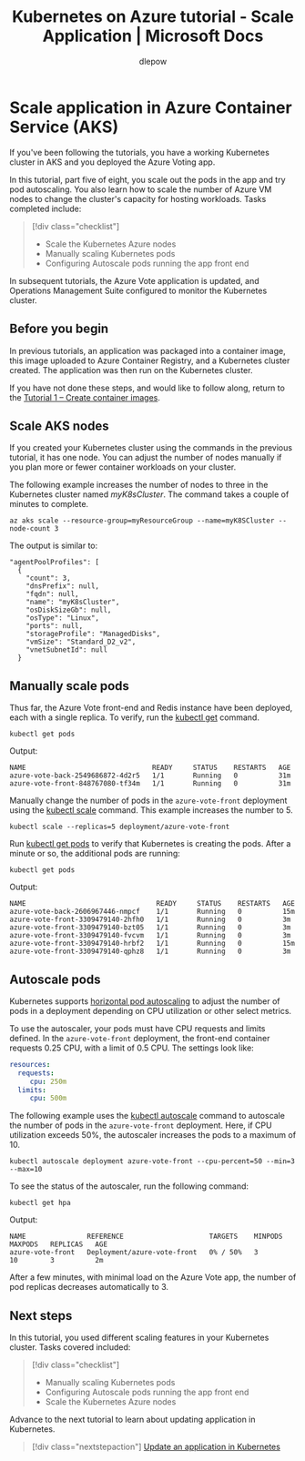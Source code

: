 ﻿---
title: Kubernetes on Azure tutorial  - Scale Application | Microsoft Docs
description: AKS tutorial - Scale Application
services: container-service
documentationcenter: ''
author: dlepow
manager: timlt
editor: ''
tags: aks, azure-container-service
keywords: Docker, Containers, Micro-services, Kubernetes, Azure

ms.assetid:
ms.service: container-service
ms.devlang: aurecli
ms.topic: tutorial
ms.tgt_pltfrm: na
ms.workload: na
ms.date: 11/15/2017
ms.author: danlep
ms.custom: mvc
---

# Scale application in Azure Container Service (AKS)

If you've been following the tutorials, you have a working Kubernetes cluster in AKS and you deployed the Azure Voting app.

In this tutorial, part five of eight, you scale out the pods in the app and try pod autoscaling. You also learn how to scale the number of Azure VM nodes to change the cluster's capacity for hosting workloads. Tasks completed include:

> [!div class="checklist"]
> * Scale the Kubernetes Azure nodes
> * Manually scaling Kubernetes pods
> * Configuring Autoscale pods running the app front end

In subsequent tutorials, the Azure Vote application is updated, and Operations Management Suite configured to monitor the Kubernetes cluster.

## Before you begin

In previous tutorials, an application was packaged into a container image, this image uploaded to Azure Container Registry, and a Kubernetes cluster created. The application was then run on the Kubernetes cluster.

If you have not done these steps, and would like to follow along, return to the [Tutorial 1 – Create container images](./tutorial-kubernetes-prepare-app.md).

## Scale AKS nodes

If you created your Kubernetes cluster using the commands in the previous tutorial, it has one node. You can adjust the number of nodes manually if you plan more or fewer container workloads on your cluster.

The following example increases the number of nodes to three in the Kubernetes cluster named *myK8sCluster*. The command takes a couple of minutes to complete.

```azurecli
az aks scale --resource-group=myResourceGroup --name=myK8SCluster --node-count 3
```

The output is similar to:

```
"agentPoolProfiles": [
  {
    "count": 3,
    "dnsPrefix": null,
    "fqdn": null,
    "name": "myK8sCluster",
    "osDiskSizeGb": null,
    "osType": "Linux",
    "ports": null,
    "storageProfile": "ManagedDisks",
    "vmSize": "Standard_D2_v2",
    "vnetSubnetId": null
  }
```

## Manually scale pods

Thus far, the Azure Vote front-end and Redis instance have been deployed, each with a single replica. To verify, run the [kubectl get](https://kubernetes.io/docs/user-guide/kubectl/v1.6/#get) command.

```azurecli
kubectl get pods
```

Output:

```
NAME                               READY     STATUS    RESTARTS   AGE
azure-vote-back-2549686872-4d2r5   1/1       Running   0          31m
azure-vote-front-848767080-tf34m   1/1       Running   0          31m
```

Manually change the number of pods in the `azure-vote-front` deployment using the [kubectl scale](https://kubernetes.io/docs/user-guide/kubectl/v1.6/#scale) command. This example increases the number to 5.

```azurecli
kubectl scale --replicas=5 deployment/azure-vote-front
```

Run [kubectl get pods](https://kubernetes.io/docs/user-guide/kubectl/v1.6/#get) to verify that Kubernetes is creating the pods. After a minute or so, the additional pods are running:

```azurecli
kubectl get pods
```

Output:

```
NAME                                READY     STATUS    RESTARTS   AGE
azure-vote-back-2606967446-nmpcf    1/1       Running   0          15m
azure-vote-front-3309479140-2hfh0   1/1       Running   0          3m
azure-vote-front-3309479140-bzt05   1/1       Running   0          3m
azure-vote-front-3309479140-fvcvm   1/1       Running   0          3m
azure-vote-front-3309479140-hrbf2   1/1       Running   0          15m
azure-vote-front-3309479140-qphz8   1/1       Running   0          3m
```

## Autoscale pods

Kubernetes supports [horizontal pod autoscaling](https://kubernetes.io/docs/tasks/run-application/horizontal-pod-autoscale/) to adjust the number of pods in a deployment depending on CPU utilization or other select metrics.

To use the autoscaler, your pods must have CPU requests and limits defined. In the `azure-vote-front` deployment, the front-end container requests 0.25 CPU, with a limit of 0.5 CPU. The settings look like:

```YAML
resources:
  requests:
     cpu: 250m
  limits:
     cpu: 500m
```

The following example uses the [kubectl autoscale](https://kubernetes.io/docs/user-guide/kubectl/v1.6/#autoscale) command to autoscale the number of pods in the `azure-vote-front` deployment. Here, if CPU utilization exceeds 50%, the autoscaler increases the pods to a maximum of 10.


```azurecli
kubectl autoscale deployment azure-vote-front --cpu-percent=50 --min=3 --max=10
```

To see the status of the autoscaler, run the following command:

```azurecli
kubectl get hpa
```

Output:

```
NAME               REFERENCE                     TARGETS    MINPODS   MAXPODS   REPLICAS   AGE
azure-vote-front   Deployment/azure-vote-front   0% / 50%   3         10        3          2m
```

After a few minutes, with minimal load on the Azure Vote app, the number of pod replicas decreases automatically to 3.

## Next steps

In this tutorial, you used different scaling features in your Kubernetes cluster. Tasks covered included:

> [!div class="checklist"]
> * Manually scaling Kubernetes pods
> * Configuring Autoscale pods running the app front end
> * Scale the Kubernetes Azure nodes

Advance to the next tutorial to learn about updating application in Kubernetes.

> [!div class="nextstepaction"]
> [Update an application in Kubernetes](./tutorial-kubernetes-app-update.md)
